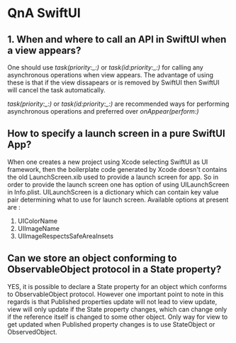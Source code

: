 #  QnA SwiftUI

## 1. When and where to call an API in SwiftUI when a view appears?

One should use *task(priority:_:)* or *task(id:priority:_:)* for calling any asynchronous operations when view appears.
The advantage of using these is that if the view dissapears or is removed by SwiftUI then SwiftUI will cancel the task
automatically.

*task(priority:_:)* or *task(id:priority:_:)* are recommended ways for performing asynchronous operations and preferred
over *onAppear(perform:)*

## How to specify a launch screen in a pure SwiftUI App?
When one creates a new project using Xcode selecting SwiftUI as UI framework, then the boilerplate code generated by Xcode
doesn't contains the old LaunchScreen.xib used to provide a launch screen for app.
So in order to provide the launch screen one has option of using UILaunchScreen in Info.plist. UILaunchScreen is a dictionary
which can contain key value pair determining what to use for launch screen. Available options at present are :

1. UIColorName
2. UIImageName
3. UIImageRespectsSafeAreaInsets


## Can we store an object conforming to ObservableObject protocol in a State property?
YES, it is possible to declare a State property for an object which conforms to ObservableObject protocol. However one
important point to note in this regards is that Published properties update will not lead to view update, view will only
update if the State property changes, which can change only if the reference itself is changed to some other object. Only
way for view to get updated when Published property changes is to use StateObject or ObservedObject. 
